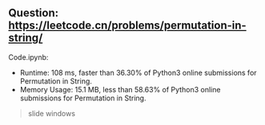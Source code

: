 ## Question: https://leetcode.cn/problems/permutation-in-string/

Code.ipynb:
* Runtime: 108 ms, faster than 36.30% of Python3 online submissions for Permutation in String.
* Memory Usage: 15.1 MB, less than 58.63% of Python3 online submissions for Permutation in String.
> slide windows
